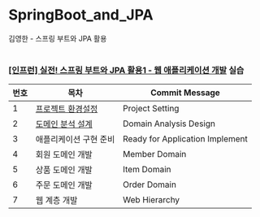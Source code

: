 # SpringBoot_and_JPA
김영한 - 스프링 부트와 JPA 활용
<br><br>

### [[인프런] 실전! 스프링 부트와 JPA 활용1 - 웹 애플리케이션 개발](https://www.inflearn.com/course/%EC%8A%A4%ED%94%84%EB%A7%81%EB%B6%80%ED%8A%B8-JPA-%ED%99%9C%EC%9A%A9-1/dashboard) 실습

| 번호 | 목차                                                                            | Commit Message                  |
|----|-------------------------------------------------------------------------------|---------------------------------|
| 1  | [프로젝트 환경설정](https://ro-el.notion.site/6f3ac8b420234285a2342c94d8dc4f8b?pvs=4) | Project Setting |
| 2  | [도메인 분석 설계](https://ro-el.notion.site/d25c6371fa5148ea8695065b72db26cd?pvs=4)                                                                 | Domain Analysis Design |
| 3  | 애플리케이션 구현 준비                                                                  | Ready for Application Implement |
| 4  | 회원 도메인 개발                                                                     | Member Domain |
| 5  | 상품 도메인 개발                                                                     | Item Domain |
| 6  | 주문 도메인 개발                                                                     | Order Domain |
| 7  | 웹 계층 개발                                                                       | Web Hierarchy |
